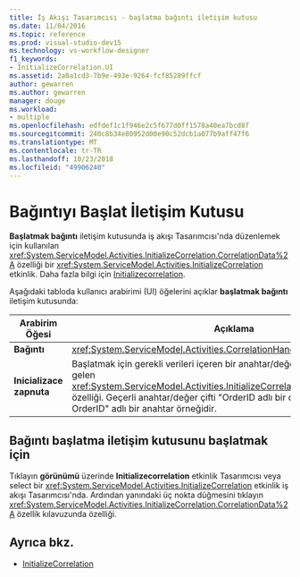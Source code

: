 ```yaml
---
title: İş Akışı Tasarımcısı - başlatma bağıntı iletişim kutusu
ms.date: 11/04/2016
ms.topic: reference
ms.prod: visual-studio-dev15
ms.technology: vs-workflow-designer
f1_keywords:
- InitializeCorrelation.UI
ms.assetid: 2a0a1cd3-7b9e-493e-9264-fcf85289ffcf
author: gewarren
ms.author: gewarren
manager: douge
ms.workload:
- multiple
ms.openlocfilehash: edfdef1c1f946e2c5f677d0ff1578a40ea7bcd8f
ms.sourcegitcommit: 240c8b34e80952d00e90c52dcb1a077b9aff47f6
ms.translationtype: MT
ms.contentlocale: tr-TR
ms.lasthandoff: 10/23/2018
ms.locfileid: "49906240"
---
```

# <a name="initialize-correlation-dialog-box"></a>Bağıntıyı Başlat İletişim Kutusu

**Başlatmak bağıntı** iletişim kutusunda iş akışı Tasarımcısı'nda düzenlemek için kullanılan <xref:System.ServiceModel.Activities.InitializeCorrelation.CorrelationData%2A> özelliği bir <xref:System.ServiceModel.Activities.InitializeCorrelation> etkinlik. Daha fazla bilgi için [Initializecorrelation](../workflow-designer/initializecorrelation-activity-designer.md).

Aşağıdaki tabloda kullanıcı arabirimi (UI) öğelerini açıklar **başlatmak bağıntı** iletişim kutusunda:

|Arabirim Öğesi|Açıklama|
|-|-----------------|
|**Bağıntı**|<xref:System.ServiceModel.Activities.CorrelationHandle> Bağıntı başlatılamadı.|
|**Inicializace zapnuta**|Başlatmak için gerekli verileri içeren bir anahtar/değer çifti. Bu değer karşılık gelen <xref:System.ServiceModel.Activities.InitializeCorrelation.CorrelationData%2A> özelliği. Geçerli anahtar/değer çifti "OrderID adlı bir değişken ile eşleştirilmiş OrderID" adlı bir anahtar örneğidir.|

## <a name="to-launch-the-initialize-correlation-dialog-box"></a>Bağıntı başlatma iletişim kutusunu başlatmak için

Tıklayın **görünümü** üzerinde **Initializecorrelation** etkinlik Tasarımcısı veya select bir <xref:System.ServiceModel.Activities.InitializeCorrelation> etkinlik iş akışı Tasarımcısı'nda. Ardından yanındaki üç nokta düğmesini tıklayın <xref:System.ServiceModel.Activities.InitializeCorrelation.CorrelationData%2A> özellik kılavuzunda özelliği.

## <a name="see-also"></a>Ayrıca bkz.

- [InitializeCorrelation](../workflow-designer/initializecorrelation-activity-designer.md)